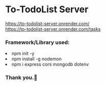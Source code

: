 <h1>To-TodoList Server</h1>

https://to-todolist-server.onrender.com/<br>
https://to-todolist-server.onrender.com/tasks

<h3>Framework/Library used:</h3>
<li>npm init -y</li>
<li>npm install -g nodemon</li>
<li>npm i express cors mongodb dotenv</li>

<h3>Thank you.🙂</h3>